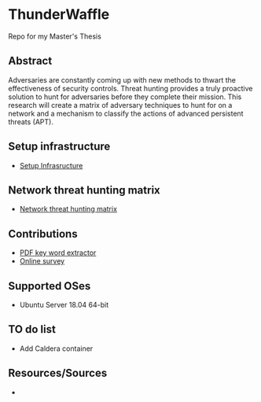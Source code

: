 # ThunderWaffle

Repo for my Master's Thesis

## Abstract

Adversaries are constantly coming up with new methods to thwart the effectiveness of security controls. Threat hunting provides a truly proactive solution to hunt for adversaries before they complete their mission. This research will create a matrix of adversary techniques to hunt for on a network and a mechanism to classify the actions of advanced persistent threats (APT).

## Setup infrastructure

* [Setup Infrasructure](Infrastructure/README.md)

## Network threat hunting matrix

* [Network threat hunting matrix](https://cptofevilminions.github.io/ThunderWaffle)

## Contributions

* [PDF key word extractor](Contributions/pdf_keyword_extractor/README.md)
* [Online survey](Contributions/Online_survey/README.md)

## Supported OSes

* Ubuntu Server 18.04 64-bit

## TO do list

* Add Caldera container

## Resources/Sources

* 